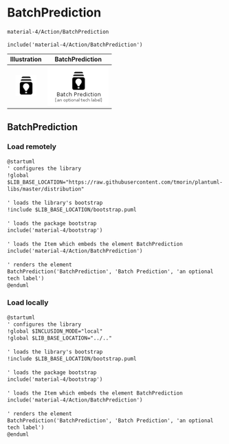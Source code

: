 # BatchPrediction


```text
material-4/Action/BatchPrediction
```

```text
include('material-4/Action/BatchPrediction')
```



| Illustration | BatchPrediction |
| :---: | :---: |
| ![illustration for Illustration](../../material-4/Action/BatchPrediction.png) | ![illustration for BatchPrediction](../../material-4/Action/BatchPrediction.Local.png) |




## BatchPrediction

### Load remotely
```plantuml
@startuml
' configures the library
!global $LIB_BASE_LOCATION="https://raw.githubusercontent.com/tmorin/plantuml-libs/master/distribution"

' loads the library's bootstrap
!include $LIB_BASE_LOCATION/bootstrap.puml

' loads the package bootstrap
include('material-4/bootstrap')

' loads the Item which embeds the element BatchPrediction
include('material-4/Action/BatchPrediction')

' renders the element
BatchPrediction('BatchPrediction', 'Batch Prediction', 'an optional tech label')
@enduml
```

### Load locally
```plantuml
@startuml
' configures the library
!global $INCLUSION_MODE="local"
!global $LIB_BASE_LOCATION="../.."

' loads the library's bootstrap
!include $LIB_BASE_LOCATION/bootstrap.puml

' loads the package bootstrap
include('material-4/bootstrap')

' loads the Item which embeds the element BatchPrediction
include('material-4/Action/BatchPrediction')

' renders the element
BatchPrediction('BatchPrediction', 'Batch Prediction', 'an optional tech label')
@enduml
```

